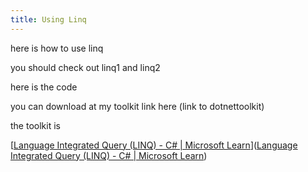 ```yaml
---
title: Using Linq
---
```


here is how to use linq

you should check out linq1 and linq2

here is the code

you can download at my toolkit link here
(link to dotnettoolkit)

the toolkit is

\[[Language Integrated Query (LINQ) - C# | Microsoft Learn](https://learn.microsoft.com/en-us/dotnet/csharp/linq/)\]([Language Integrated Query (LINQ) - C# | Microsoft Learn](https://learn.microsoft.com/en-us/dotnet/csharp/linq/))
